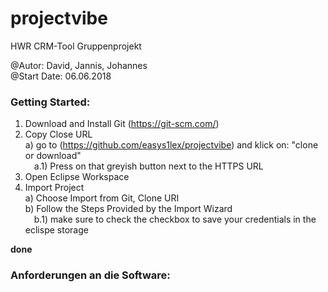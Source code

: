 # projectvibe
HWR CRM-Tool Gruppenprojekt

@Autor:       David, Jannis, Johannes <br>
@Start Date:  06.06.2018

<h3>Getting Started:</h3>

1) Download and Install Git (https://git-scm.com/)
2) Copy Close URL<br>
  a) go to (https://github.com/easys1lex/projectvibe) and klick on: "clone or download"<br><t>
    &emsp;a.1) Press on that greyish button next to the HTTPS URL
3) Open Eclipse Workspace
4) Import Project<br>
  a) Choose Import from Git, Clone URI<br>
  b) Follow the Steps Provided by the Import Wizard<br>
    &emsp;b.1) make sure to check the checkbox to save your credentials in the eclispe storage
    
<b>done</b>

<h3>Anforderungen an die Software:</h3>
<h3></h3>
